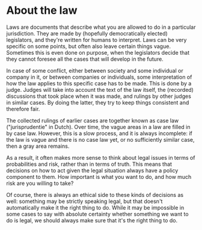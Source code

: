 # About the law

Laws are documents that describe what you are allowed to do in a particular jurisdiction. They are made by (hopefully democratically elected) legislators, and they're written for humans to interpret. Laws can be very specific on some points, but often also leave certain things vague. Sometimes this is even done on purpose, when the legislators decide that they cannot foresee all the cases that will develop in the future.

In case of some conflict, either between society and some individual or company in it, or between companies or individuals, some interpretation of how the law applies to this specific case has to be made. This is done by a judge. Judges will take into account the text of the law itself, the (recorded) discussions that took place when it was made, and rulings by other judges in similar cases. By doing the latter, they try to keep things consistent and therefore fair.

The collected rulings of earlier cases are together known as case law ("jurisprudentie" in Dutch). Over time, the vague areas in a law are filled in by case law. However, this is a slow process, and it is always incomplete: if the law is vague and there is no case law yet, or no sufficiently similar case, then a gray area remains.

As a result, it often makes more sense to think about legal issues in terms of probabilities and risk, rather than in terms of truth. This means that decisions on how to act given the legal situation always have a policy component to them. How important is what you want to do, and how much risk are you willing to take?

Of course, there is always an ethical side to these kinds of decisions as well: something may be strictly speaking legal, but that doesn't automatically make it the right thing to do. While it may be impossible in some cases to say with absolute certainty whether something we want to do is legal, we should always make sure that it's the right thing to do.

